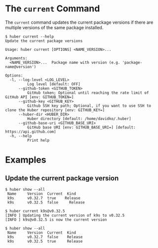 # The `current` Command

The `current` command updates the current package versions if there are multiple versions of the same package installed.

```shell
$ huber current --help
Update the current package versions

Usage: huber current [OPTIONS] <NAME_VERSION>...

Arguments:
  <NAME_VERSION>...  Package name with version (e.g. 'package-name@version')

Options:
  -l, --log-level <LOG_LEVEL>
          Log level [default: OFF]
      --github-token <GITHUB_TOKEN>
          GitHub token; Optional until reaching the rate limit of GitHub API [env: GITHUB_TOKEN=]
      --github-key <GITHUB_KEY>
          Github SSH key path; Optional, if you want to use SSH to clone the Huber repository [env: GITHUB_KEY=]
      --huber-dir <HUBER_DIR>
          Huber directory [default: /home/davidko/.huber]
      --github-base-uri <GITHUB_BASE_URI>
          GitHub base URI [env: GITHUB_BASE_URI=] [default: https://api.github.com]
  -h, --help
          Print help
```

# Examples

## Update the current package version

```shell
$ huber show --all
 Name     Version  Current  Kind 
 k9s      v0.32.7  true    Release 
 k9s      v0.32.5  false     Release 

$ huber current k9s@v0.32.5
[INFO ] Updating the current version of k9s to v0.32.5
[INFO ] k9s@v0.32.5 is now the current version

$ huber show --all
 Name     Version  Current  Kind 
 k9s      v0.32.7  false    Release 
 k9s      v0.32.5  true     Release 
```

